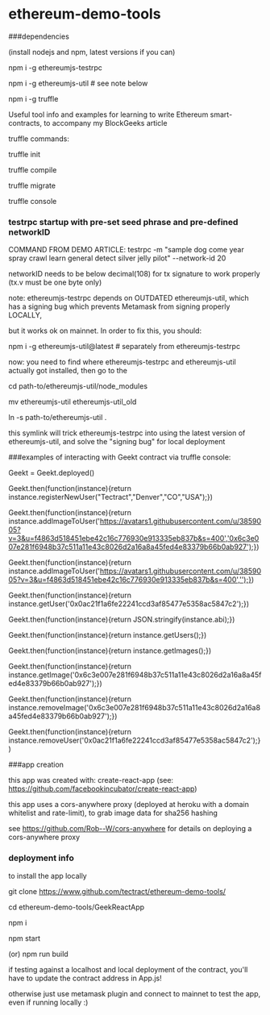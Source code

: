 # ethereum-demo-tools

###dependencies

(install nodejs and npm, latest versions if you can)

npm i -g ethereumjs-testrpc

npm i -g ethereumjs-util     # see note below

npm i -g truffle

Useful tool info and examples for learning to write Ethereum smart-contracts, to accompany my BlockGeeks article

truffle commands:

truffle init

truffle compile

truffle migrate

truffle console

### testrpc startup with pre-set seed phrase and pre-defined networkID

COMMAND FROM DEMO ARTICLE: testrpc -m "sample dog come year spray crawl learn general detect silver jelly pilot" --network-id 20

networkID needs to be below decimal(108) for tx signature to work properly (tx.v must be one byte only)

note: ethereumjs-testrpc depends on OUTDATED ethereumjs-util, which has a signing bug which prevents Metamask from signing properly LOCALLY,

but it works ok on mainnet. In order to fix this, you should:

npm i -g ethereumjs-util@latest  # separately from ethereumjs-testrpc

now: you need to find where ethereumjs-testrpc and ethereumjs-util actually got installed, then go to the

cd path-to/ethereumjs-util/node_modules

mv ethereumjs-util ethereumjs-util_old

ln -s path-to/ethereumjs-util .

this symlink will trick ethereumjs-testrpc into using the latest version of ethereumjs-util, and solve the "signing bug" for local deployment


###examples of interacting with Geekt contract via truffle console:

Geekt = Geekt.deployed()

Geekt.then(function(instance){return instance.registerNewUser("Tectract","Denver","CO","USA");})

Geekt.then(function(instance){return instance.addImageToUser('https://avatars1.githubusercontent.com/u/3859005?v=3&u=f4863d518451ebe42c16c776930e913335eb837b&s=400','0x6c3e007e281f6948b37c511a11e43c8026d2a16a8a45fed4e83379b66b0ab927');})

Geekt.then(function(instance){return instance.addImageToUser('https://avatars1.githubusercontent.com/u/3859005?v=3&u=f4863d518451ebe42c16c776930e913335eb837b&s=400','');})

Geekt.then(function(instance){return instance.getUser('0x0ac21f1a6fe22241ccd3af85477e5358ac5847c2');})

Geekt.then(function(instance){return JSON.stringify(instance.abi);})

Geekt.then(function(instance){return instance.getUsers();})

Geekt.then(function(instance){return instance.getImages();})

Geekt.then(function(instance){return instance.getImage('0x6c3e007e281f6948b37c511a11e43c8026d2a16a8a45fed4e83379b66b0ab927');})

Geekt.then(function(instance){return instance.removeImage('0x6c3e007e281f6948b37c511a11e43c8026d2a16a8a45fed4e83379b66b0ab927');})

Geekt.then(function(instance){return instance.removeUser('0x0ac21f1a6fe22241ccd3af85477e5358ac5847c2');})


###app creation

this app was created with: create-react-app (see: https://github.com/facebookincubator/create-react-app)

this app uses a cors-anywhere proxy (deployed at heroku with a domain whitelist and rate-limit), to grab image data for sha256 hashing

see https://github.com/Rob--W/cors-anywhere for details on deploying a cors-anywhere proxy

### deployment info

to install the app locally

git clone https://www.github.com/tectract/ethereum-demo-tools/

cd ethereum-demo-tools/GeekReactApp

npm i

npm start 

(or) npm run build 

if testing against a localhost and local deployment of the contract, you'll have to update the contract address in App.js!

otherwise just use metamask plugin and connect to mainnet to test the app, even if running locally :)
